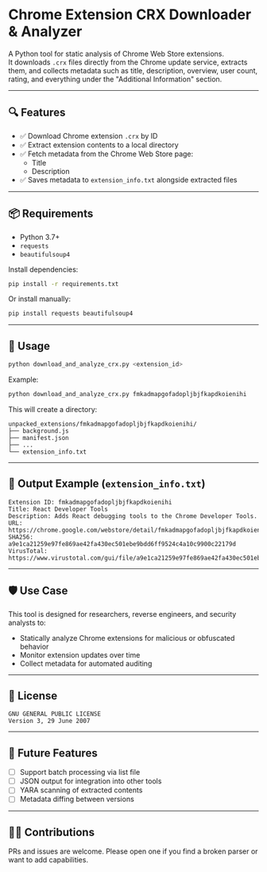 # Chrome Extension CRX Downloader & Analyzer

A Python tool for static analysis of Chrome Web Store extensions.  
It downloads `.crx` files directly from the Chrome update service, extracts them, and collects metadata such as title, description, overview, user count, rating, and everything under the "Additional Information" section.

---

## 🔍 Features

- ✅ Download Chrome extension `.crx` by ID  
- ✅ Extract extension contents to a local directory  
- ✅ Fetch metadata from the Chrome Web Store page:
  - Title  
  - Description  
- ✅ Saves metadata to `extension_info.txt` alongside extracted files

---

## 📦 Requirements

- Python 3.7+
- `requests`
- `beautifulsoup4`

Install dependencies:

```bash
pip install -r requirements.txt
```

Or install manually:

```bash
pip install requests beautifulsoup4
```

---

## 🚀 Usage

```bash
python download_and_analyze_crx.py <extension_id>
```

Example:

```bash
python download_and_analyze_crx.py fmkadmapgofadopljbjfkapdkoienihi
```

This will create a directory:
```
unpacked_extensions/fmkadmapgofadopljbjfkapdkoienihi/
├── background.js
├── manifest.json
├── ...
└── extension_info.txt
```

---

## 📄 Output Example (`extension_info.txt`)
```
Extension ID: fmkadmapgofadopljbjfkapdkoienihi
Title: React Developer Tools
Description: Adds React debugging tools to the Chrome Developer Tools.
URL: https://chrome.google.com/webstore/detail/fmkadmapgofadopljbjfkapdkoienihi
SHA256: a9e1ca21259e97fe869ae42fa430ec501ebe9bdd6ff9524c4a10c9900c22179d
VirusTotal: https://www.virustotal.com/gui/file/a9e1ca21259e97fe869ae42fa430ec501ebe9bdd6ff9524c4a10c9900c22179d
```

---

## 🛡 Use Case

This tool is designed for researchers, reverse engineers, and security analysts to:

- Statically analyze Chrome extensions for malicious or obfuscated behavior
- Monitor extension updates over time
- Collect metadata for automated auditing

---

## 📝 License
```
GNU GENERAL PUBLIC LICENSE
Version 3, 29 June 2007
```

---

## 🤖 Future Features

- [ ] Support batch processing via list file  
- [ ] JSON output for integration into other tools  
- [ ] YARA scanning of extracted contents  
- [ ] Metadata diffing between versions  

---

## 🙋‍♀️ Contributions

PRs and issues are welcome. Please open one if you find a broken parser or want to add capabilities.


